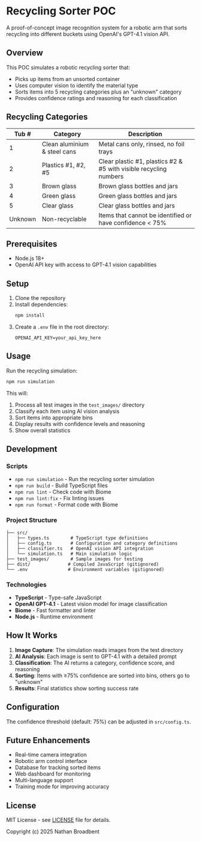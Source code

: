 # Recycling Sorter POC

A proof-of-concept image recognition system for a robotic arm that sorts recycling into different buckets using OpenAI's GPT-4.1 vision API.

## Overview

This POC simulates a robotic recycling sorter that:
- Picks up items from an unsorted container
- Uses computer vision to identify the material type
- Sorts items into 5 recycling categories plus an "unknown" category
- Provides confidence ratings and reasoning for each classification

## Recycling Categories

| Tub # | Category | Description |
|-------|----------|-------------|
| 1 | Clean aluminium & steel cans | Metal cans only, rinsed, no foil trays |
| 2 | Plastics #1, #2, #5 | Clear plastic #1, plastics #2 & #5 with visible recycling numbers |
| 3 | Brown glass | Brown glass bottles and jars |
| 4 | Green glass | Green glass bottles and jars |
| 5 | Clear glass | Clear glass bottles and jars |
| Unknown | Non-recyclable | Items that cannot be identified or have confidence < 75% |

## Prerequisites

- Node.js 18+ 
- OpenAI API key with access to GPT-4.1 vision capabilities

## Setup

1. Clone the repository
2. Install dependencies:
   ```bash
   npm install
   ```
3. Create a `.env` file in the root directory:
   ```
   OPENAI_API_KEY=your_api_key_here
   ```

## Usage

Run the recycling simulation:

```bash
npm run simulation
```

This will:
1. Process all test images in the `test_images/` directory
2. Classify each item using AI vision analysis
3. Sort items into appropriate bins
4. Display results with confidence levels and reasoning
5. Show overall statistics

## Development

### Scripts

- `npm run simulation` - Run the recycling sorter simulation
- `npm run build` - Build TypeScript files
- `npm run lint` - Check code with Biome
- `npm run lint:fix` - Fix linting issues
- `npm run format` - Format code with Biome

### Project Structure

```
├── src/
│   ├── types.ts        # TypeScript type definitions
│   ├── config.ts       # Configuration and category definitions
│   ├── classifier.ts   # OpenAI vision API integration
│   └── simulation.ts   # Main simulation logic
├── test_images/        # Sample images for testing
├── dist/              # Compiled JavaScript (gitignored)
└── .env               # Environment variables (gitignored)
```

### Technologies

- **TypeScript** - Type-safe JavaScript
- **OpenAI GPT-4.1** - Latest vision model for image classification
- **Biome** - Fast formatter and linter
- **Node.js** - Runtime environment

## How It Works

1. **Image Capture**: The simulation reads images from the test directory
2. **AI Analysis**: Each image is sent to GPT-4.1 with a detailed prompt
3. **Classification**: The AI returns a category, confidence score, and reasoning
4. **Sorting**: Items with ≥75% confidence are sorted into bins, others go to "unknown"
5. **Results**: Final statistics show sorting success rate

## Configuration

The confidence threshold (default: 75%) can be adjusted in `src/config.ts`.

## Future Enhancements

- Real-time camera integration
- Robotic arm control interface
- Database for tracking sorted items
- Web dashboard for monitoring
- Multi-language support
- Training mode for improving accuracy

## License

MIT License - see [LICENSE](LICENSE) file for details.

Copyright (c) 2025 Nathan Broadbent